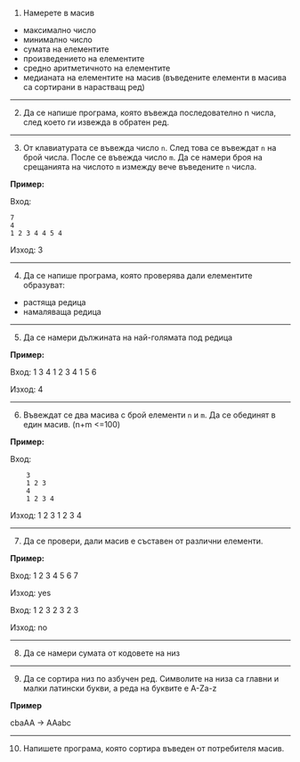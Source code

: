 1. Намерете в масив

- максимално число
- минимално число
- сумата на елементите
- произведението на елементите
- средно аритметичното на елементите
- медианата на елементите на масив (въведените елементи в масива са сортирани в нарастващ ред)
-----------
2. Да се напише програма, която въвежда последователно n числа, след което ги извежда в обратен ред.
-----------
3. От клавиатурата се въвежда число `n`. След това се въвеждат `n` на брой числа. После се въвежда число `m`. Да се намери броя на срещанията на числото `m` измежду вече въведените `n` числа.

**Пример:**

Вход: 

```	  
7
4
1 2 3 4 4 5 4
```
Изход: 3 

-----------
4. Да се напише програма, която проверява дали елементите образуват:

- растяща редица
- намаляваща редица
-----------
5. Да се намери дължината на най-голямата под редица

**Пример:**

Вход: 1 3 4 1 2 3 4 1 5 6

Изход: 4 

---------
6. Въвеждат се два масива с брой елементи `n` и `m`. Да се обединят в един масив. (n+m <=100)

**Пример:**

Вход:
	
```	
	3 
	1 2 3
	4 
	1 2 3 4
```
Изход: 1 2 3 1 2 3 4

---------
7. Да се провери, дали масив е съставен от различни елементи.

**Пример:**

Вход: 
	1 2 3 4 5 6 7
  
Изход: yes

Вход: 
	1 2 3 2 3 2 3
  
Изход: no

----------
8. Да се намери сумата от кодовете на низ
--------
9. Да се сортира низ по азбучен ред. Символите на низа са главни и малки латински букви, а реда на буквите е A-Za-z

**Пример**

cbaAA -> AAabc

-------
10. Напишете програма, която сортира въведен от потребителя масив.

